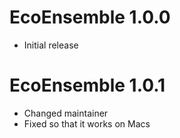 EcoEnsemble 1.0.0
=============

* Initial release

EcoEnsemble 1.0.1
=============

* Changed maintainer
* Fixed so that it works on Macs
